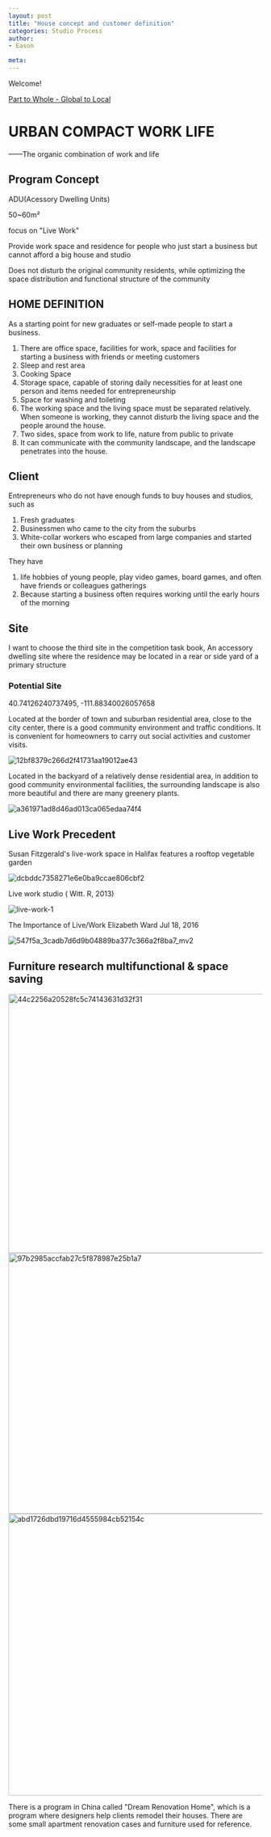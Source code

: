 ```yaml
---
layout: post
title: "House concept and customer definition"
categories: Studio Process
author:
- Eason

meta:
---
```


Welcome!

[Part to Whole - Global to Local](http://keanmgc.github.io/2021fall3yr-studio/)

# URBAN COMPACT WORK LIFE
——The organic combination of work and life

## Program Concept
ADU(Acessory Dwelling Units)

50~60m²

focus on "Live Work"

Provide work space and residence for people who just start a business but cannot afford a big house and studio

Does not disturb the original community residents, while optimizing the space distribution and functional structure of the community

## HOME DEFINITION

As a starting point for new graduates or self-made people to start a business.

1. There are office space, facilities for work, space and facilities for starting a business with friends or meeting customers
2. Sleep and rest area
3. Cooking Space 
4. Storage space, capable of storing daily necessities for at least one person and items needed for entrepreneurship
5. Space for washing and toileting
6. The working space and the living space must be separated relatively. When someone is working, they cannot disturb the living space and the people around the house.
7. Two sides, space from work to life, nature from public to private
8. It can communicate with the community landscape, and the landscape penetrates into the house.

## Client

Entrepreneurs who do not have enough funds to buy houses and studios, such as

1. Fresh graduates
2. Businessmen who came to the city from the suburbs
3. White-collar workers who escaped from large companies and started their own business or planning

They have
1. life hobbies of young people, play video games, board games, and often have friends or colleagues gatherings
2. Because starting a business often requires working until the early hours of the morning

## Site
I want to choose the third site in the competition task book, An accessory dwelling site where the residence may be located in a rear or side yard of a primary structure

### Potential Site


40.74126240737495, -111.88340026057658

Located at the border of town and suburban residential area, close to the city center, there is a good community environment and traffic conditions. It is convenient for homeowners to carry out social activities and customer visits.

![12bf8379c266d2f41731aa19012ae43](https://user-images.githubusercontent.com/90549907/133080122-50223270-5c39-4815-8b93-759c0df622fc.png)

Located in the backyard of a relatively dense residential area, in addition to good community environmental facilities, the surrounding landscape is also more beautiful and there are many greenery plants.

![a361971ad8d46ad013ca065edaa74f4](https://user-images.githubusercontent.com/90549907/133080668-b64b0172-1f51-4a54-a1d0-80a8b6efc249.png)

## Live Work Precedent

Susan Fitzgerald's live-work space in Halifax features a rooftop vegetable garden

![dcbddc7358271e6e0ba9ccae806cbf2](https://user-images.githubusercontent.com/90549907/133081555-82865280-8114-4da2-a15d-5daee0054ab7.png)

Live work studio ( Witt. R, 2013)

![live-work-1](https://user-images.githubusercontent.com/90549907/133081703-6b853b16-9828-4b33-91e4-c7d56340c2b5.jpg)

The Importance of Live/Work Elizabeth Ward Jul 18, 2016

![547f5a_3cadb7d6d9b04889ba377c366a2f8ba7_mv2](https://user-images.githubusercontent.com/90549907/133081902-b2c4f451-837e-457f-8b5c-5919280e25f4.jpg)

## Furniture research multifunctional & space saving

<img width="513" alt="44c2256a20528fc5c74143631d32f31" src="https://user-images.githubusercontent.com/90549907/133090365-da0b8c72-db50-4d24-891a-031bfb7798f4.png">
<img width="516" alt="97b2985accfab27c5f878987e25b1a7" src="https://user-images.githubusercontent.com/90549907/133090397-ed8a2449-39b3-4a95-8f58-c4d574913b55.png">
<img width="558" alt="abd1726dbd19716d4555984cb52154c" src="https://user-images.githubusercontent.com/90549907/133090423-0cd6e06e-ecec-4ecd-bfea-fe92122ba58b.png">

There is a program in China called "Dream Renovation Home", which is a program where designers help clients remodel their houses. There are some small apartment renovation cases and furniture used for reference.















